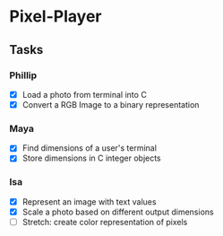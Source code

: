 # Pixel-Player

## Tasks

### Phillip
- [x] Load a photo from terminal into C
- [x] Convert a RGB Image to a binary representation

### Maya
- [x] Find dimensions of a user's terminal
- [x] Store dimensions in C integer objects

### Isa
- [x] Represent an image with text values
- [x] Scale a photo based on different output dimensions
- [ ] Stretch: create color representation of pixels

